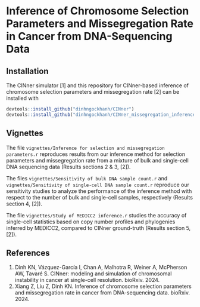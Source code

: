 # Inference of Chromosome Selection Parameters and Missegregation Rate in Cancer from DNA-Sequencing Data

## Installation

The CINner simulator [1] and this repository for CINner-based inference of chromosome selection parameters and missegregation rate [2] can be installed with

```R
devtools::install_github("dinhngockhanh/CINner")
devtools::install_github("dinhngockhanh/CINner_missegregation_inference")
```

## Vignettes

The file `vignettes/Inference for selection and missegregation parameters.r` reproduces results from our inference method for selection parameters and missegregation rate from a mixture of bulk and single-cell DNA sequencing data (Results sections 2 & 3, [2]).

The files `vignettes/Sensitivity of bulk DNA sample count.r` and `vignettes/Sensitivity of single-cell DNA sample count.r` reproduce our sensitivity studies to analyze the performance of the inference method with respect to the number of bulk and single-cell samples, respectively (Results section 4, [2]).

The file `vignettes/Study of MEDICC2 inference.r` studies the accuracy of single-cell statistics based on copy number profiles and phylogenies inferred by MEDICC2, compared to CINner ground-truth (Results section 5, [2]).

## References
1.  Dinh KN, Vázquez-García I, Chan A, Malhotra R, Weiner A, McPherson AW, Tavaré S. CINner: modeling and simulation of chromosomal instability in cancer at single-cell resolution. bioRxiv. 2024.
2.  Xiang Z, Liu Z, Dinh KN. Inference of chromosome selection parameters and missegregation rate in cancer from DNA-sequencing data. bioRxiv. 2024.
